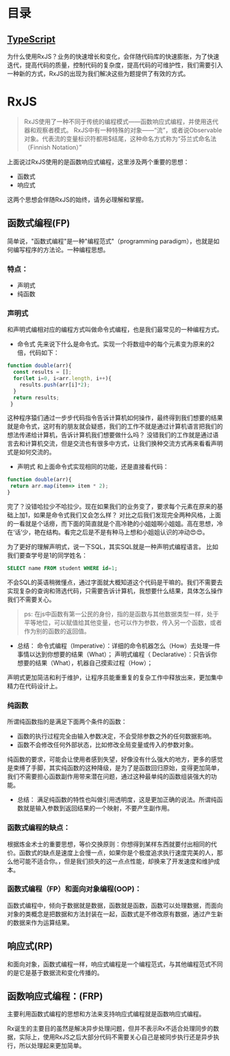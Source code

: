 # 目录
## [TypeScript](https://github.com/nadjin/documents/blob/master/typescript.md)
为什么使用RxJS？业务的快速增长和变化，会伴随代码库的快速膨胀，为了快速迭代，提高代码的质量，控制代码的复杂度，提高代码的可维护性，我们需要引入一种新的方式，RxJS的出现为我们解决这些为题提供了有效的方式。

# RxJS

> RxJS使用了一种不同于传统的编程模式——函数响应式编程，并使用迭代器和观察者模式。
RxJS中有一种特殊的对象——“流”，或者说Observable对象。代表流的变量标识符都用$结尾，这种命名方式称为“芬兰式命名法（Finnish Notation）”

上面说过RxJS使用的是函数响应式编程，这里涉及两个重要的思想：
* 函数式
* 响应式

这两个思想会伴随RxJS的始终，请务必理解和掌握。


## 函数式编程(FP)

简单说，"函数式编程"是一种"编程范式"（programming paradigm），也就是如何编写程序的方法论。一种编程思想。

### 特点：
* 声明式
* 纯函数

### 声明式
和声明式编相对应的编程方式叫做命令式编程，也是我们最常见的一种编程方式。

* 命令式
先来说下什么是命令式。实现一个将数组中的每个元素变为原来的2倍，代码如下：

``` js
function double(arr){
  const results = [];
  for(let i=0, i<arr.length, i++){
    results.push(arr[i]*2);
  }
  return results;
 }
 ```
 这种程序猿们通过一步步代码指令告诉计算机如何操作，最终得到我们想要的结果就是命令式，这时有的朋友就会疑惑，我们的工作不就是通过计算机语言把我们的想法传递给计算机，告诉计算机我们想要做什么吗？
 没错我们的工作就是通过语言去和计算机交流，但是交流也有很多中方式，让我们换种交流方式再来看看声明式是如何交流的。
 
 * 声明式
 和上面命令式实现相同的功能，还是直接看代码：
 
 ``` js
 function double(arr){
  return arr.map(item=> item * 2);
 }
 ```
完了？没错哈拉少不哈拉少。现在如果我们的业务变了，要求每个元素在原来的基础上加1，如果是命令式我们又会怎么样？
对比之后我们发现完全两种风格，上面的一看就是个话痨，而下面的简直就是个高冷艳的小姐姐啊小姐姐。高在思想，冷在‘话’少，艳在结构。看完之后是不是有种马上想和小姐姐认识的冲动😍😍。

为了更好的理解声明式，说一下SQL，其实SQL就是一种声明式编程语言。
比如我们要查学号是1的同学姓名：

``` sql
SELECT name FROM student WHERE id=1;
```

不会SQL的英语稍微懂点，通过字面就大概知道这个代码是干嘛的。我们不需要去实现复杂的查询和筛选代码，只需要告诉计算机，我想要什么结果，具体怎么操作我们不需要关心。

> ps:
在js中函数有第一公民的身份，指的是函数与其他数据类型一样，处于平等地位，可以赋值给其他变量，也可以作为参数，传入另一个函数，或者作为别的函数的返回值。

* 总结：
命令式编程（Imperative）：详细的命令机器怎么（How）去处理一件事情以达到你想要的结果（What）；
声明式编程（ Declarative）：只告诉你想要的结果（What），机器自己摸索过程（How）；

声明式更加简洁和利于维护，让程序员能重重复的复杂工作中释放出来，更加集中精力在代码设计上。

### 纯函数

所谓纯函数指的是满足下面两个条件的函数：
* 函数的执行过程完全由输入参数决定，不会受除参数之外的任何数据影响。
* 函数不会修改任何外部状态，比如修改全局变量或传入的参数对象。

纯函数的要求，可能会让使用者感到失望，好像没有什么强大的地方，更多的感觉是束缚了手脚，其实纯函数的这种降级，是为了是函数回归原始，变得更加简单，我们不需要担心函数副作用带来潜在问题，通过这种最单纯的函数组装强大的功能。

* 总结：
满足纯函数的特性也叫做引用透明度，这是更加正确的说法。所谓纯函数就是输入参数到返回结果的一个映射，不要产生副作用。

### 函数式编程的缺点：
根据炼金术士的重要思想，等价交换原则：你想得到某样东西就要付出相同的代价。函数式的缺点是速度上会慢一点，如果你是个极度追求执行速度完美的人，那么他可能不适合你。，但是我们损失的这一点点性能，却换来了开发速度和维护成本。

### 函数式编程（FP）和面向对象编程(OOP)：
函数式编程中，倾向于数据就是数据，函数就是函数，函数可以处理数据，而面向对象的类概念是把数据和方法封装在一起，函数式是不修改原有数据，通过产生新的数据来作为运算结果。

## 响应式(RP)
和面向对象，函数式编程一样，响应式编程是一个编程范式，与其他编程范式不同的是它是基于数据流和变化传播的。

## 函数响应式编程：(FRP)
主要利用函数式编程的思想和方法来支持响应式编程就是函数响应式编程。

Rx诞生的主要目的虽然是解决异步处理问题，但并不表示Rx不适合处理同步的数据，实际上，使用RxJS之后大部分代码不需要关心自己是被同步执行还是异步执行，所以处理起来更加简单。





 
